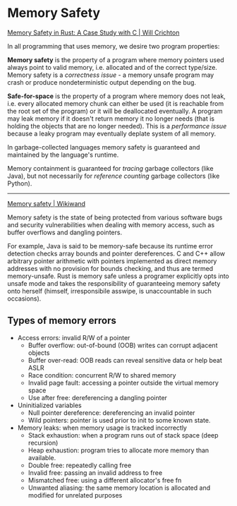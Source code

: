 # Memory Safety

[Memory Safety in Rust: A Case Study with C | Will Crichton](http://willcrichton.net/notes/rust-memory-safety/)


In all programming that uses memory, we desire two program properties:

__Memory safety__ is the property of a program where memory pointers used always point to valid memory, i.e. allocated and of the correct type/size. Memory safety is a _correctness issue_ - a memory unsafe program may crash or produce nondeterministic output depending on the bug.

__Safe-for-space__ is the property of a program where memory does not leak, i.e. every allocated memory chunk can either be used (it is reachable from the root set of the program) or it will be deallocated eventually. A program may leak memory if it doesn't return memory it no longer needs (that is holding the objects that are no longer needed). This is a _performance issue_ because a leaky program may eventually deplate system of all memory.

In garbage-collected languages memory safety is guaranteed and maintained by the language's runtime.

Memory containment is guaranteed for _tracing_ garbage collectors (like Java), but not necessarily for _reference counting_ garbage collectors (like Python).

---

[Memory safety | Wikiwand](https://www.wikiwand.com/en/Memory_safety)


Memory safety is the state of being protected from various software bugs and security vulnerabilities when dealing with memory access, such as buffer overflows and dangling pointers.

For example, Java is said to be memory-safe because its runtime error detection checks array bounds and pointer dereferences. C and C++ allow arbitrary pointer arithmetic with pointers implemented as direct memory addresses with no provision for bounds checking, and thus are termed memory-unsafe. Rust is memory safe unless a programer explicitly opts into unsafe mode and takes the responsibility of guaranteeing memory safety onto herself (himself, irresponsibile asswipe, is unaccountable in such occasions).



## Types of memory errors
- Access errors: invalid R/W of a pointer
  - Buffer overflow: out-of-bound (OOB) writes can corrupt adjacent objects
  - Buffer over-read: OOB reads can reveal sensitive data or help beat ASLR
  - Race condition: concurrent R/W to shared memory
  - Invalid page fault: accessing a pointer outside the virtual memory space
  - Use after free: dereferencing a dangling pointer
- Uninitialized variables
  - Null pointer dereference: dereferencing an invalid pointer
  - Wild pointers: pointer is used prior to init to some known state.
- Memory leaks: when memory usage is tracked incorrectly
  - Stack exhaustion: when a program runs out of stack space (deep recursion)
  - Heap exhaustion: program tries to allocate more memory than available.
  - Double free: repeatedly calling free
  - Invalid free: passing an invalid address to free
  - Mismatched free: using a different allocator's free fn
  - Unwanted aliasing: the same memory location is allocated and modified for unrelated purposes
